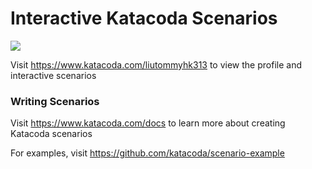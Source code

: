 # Interactive Katacoda Scenarios

[![](http://shields.katacoda.com/katacoda/liutommyhk313/count.svg)](https://www.katacoda.com/liutommyhk313 "Get your profile on Katacoda.com")

Visit https://www.katacoda.com/liutommyhk313 to view the profile and interactive scenarios

### Writing Scenarios
Visit https://www.katacoda.com/docs to learn more about creating Katacoda scenarios

For examples, visit https://github.com/katacoda/scenario-example

